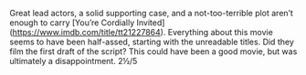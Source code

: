 Great lead actors, a solid supporting case, and a not-too-terrible plot aren’t enough to carry \[You’re Cordially Invited\]([<span class="invisible">https://www.</span><span class="">imdb.com/title/tt21227864</span><span class="invisible"></span>](https://www.imdb.com/title/tt21227864)). Everything about this movie seems to have been half-assed, starting with the unreadable titles. Did they film the first draft of the script? This could have been a good movie, but was ultimately a disappointment. 2½/5